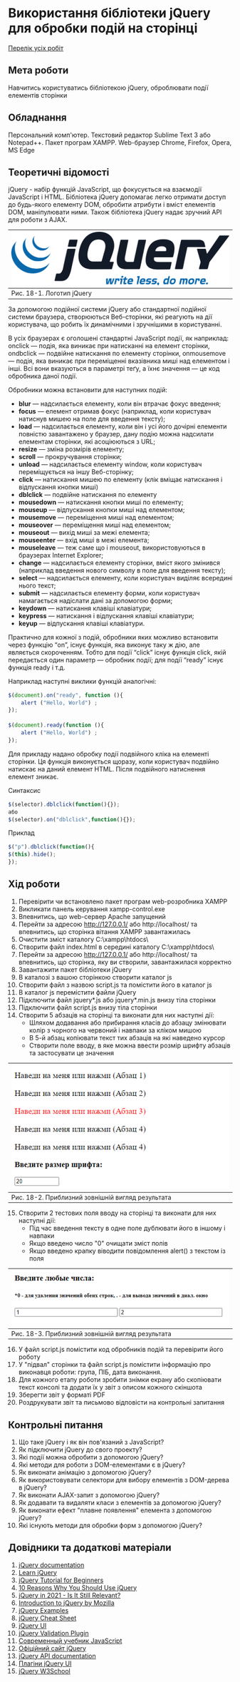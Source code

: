 # Використання бібліотеки jQuery для обробки подій на сторінці

[Перелік усіх робіт](README.md)

## Мета роботи

Навчитись користуватись бібліотекою jQuery, оброблювати події елементів сторінки

## Обладнання

Персональний комп'ютер. Текстовий редактор Sublime Text 3 або Notepad++. Пакет програм XAMPP. Web-браузер Chrome, Firefox, Opera, MS Edge

## Теоретичні відомості

jQuery - набір функцій JavaScript, що фокусується на взаємодії JavaScript і HTML. Бібліотека jQuery допомагає легко отримати доступ до будь-якого елементу DOM, обробити атрибути і вміст елементів DOM, маніпулювати ними. Також бібліотека jQuery надає зручний API для роботи з AJAX.

|![Рис. 18-1. Логотип jQuery](img/18001.svg)|
|:------------------------------------------|
| Рис. 18-1. Логотип jQuery |

За допомогою подійної системи jQuery або стандартної подійної системи браузера, створюються Веб-сторінки, які реагують на дії користувача, що робить їх динамічними і зручнішими в користуванні.

В усіх браузерах є оголошені стандартні JavaScript події, як наприклад: onclick — подія, яка виникає при натисканні на елемент сторінки, ondbclick — подвійне натискання по елементу сторінки, onmousemove — подія, яка виникає при переміщенні вказівника миші над елементом і інші. Всі вони вказуються в параметрі теґу, а їхнє значення — це код обробника даної події.

Обробники можна встановити для наступних подій:

 - **blur** — надсилається елементу, коли він втрачає фокус введення;
 - **focus** — елемент отримав фокус (наприклад, коли користувач натиснув мишею на поле для введення тексту);
 - **load** — надсилається елементу, коли він і усі його дочірні елементи повністю завантажено у браузер, дану подію можна надсилати елементам сторінки, які асоціюються з URL;
 - **resize** — зміна розмірів елементу;
 - **scroll** — прокручування сторінки;
 - **unload** — надсилається елементу window, коли користувач переміщується на іншу Веб-сторінку;
 - **click** — натискання мишею по елементу (клік вміщає натискання і відпускання кнопки миші)
 - **dblclick** — подвійне натискання по елементу
 - **mousedown** — натискання кнопки миші по елементу;
 - **mouseup** — відпускання кнопки миші над елементом;
 - **mousemove** — переміщення миші над елементом;
 - **mouseover** — переміщення миші над елементом;
 - **mouseout** — вихід миші за межі елемента;
 - **mouseenter** — вхід миші в межі елемента;
 - **mouseleave** — теж саме що і mouseout, використовуються в браузерах Internet Explorer;
 - **change** — надсилається елементу сторінки, вміст якого змінився (наприклад введення нового символу в поле для введення тексту);
 - **select** — надсилається елементу, коли користувач виділяє всередині нього текст;
 - **submit** — надсилається елементу форми, коли користувач намагається надіслати дані за допомогою форми;
 - **keydown** — натискання клавіші клавіатури;
 - **keypress** — натискання і відпускання клавіші клавіатури;
 - **keyup** — відпускання клавіші клавіатури.

Практично для кожної з подій, обробники яких можливо встановити через функцію “on”, існує функція, яка виконує таку ж дію, але являється скороченням. Тобто для події “click” існує функція click, якій передається один параметр — обробник події; для події “ready” існує функція ready і т.д.

Наприклад наступні виклики функцій аналогічні:
```js
$(document).on("ready", function (){ 
	alert ("Hello, World") ;
});

$(document).ready(function (){ 
	alert ("Hello, World") ;
});
```
Для прикладу надано обробку події подвійного кліка на елементі сторінки. Ця функція виконується щоразу, коли користувач подвійно натискає на даний елемент HTML. Після подвійного натиснення елемент зникає.

Синтаксис
```js
$(selector).dblclick(function(){});
або
$(selector).on("dblclick",function(){});
```
Приклад
```js
$("p").dblclick(function(){
$(this).hide();
});
```
## Хід роботи

1. Перевірити чи встановлено пакет програм web-розробника XAMPP
2. Викликати панель керування xampp-control.exe
3. Впевнитись, що web-сервер Apache запущений
4. Перейти за адресою http://127.0.0.1/ або http://localhost/ та впевнитись, що сторінка вітання XAMPP завантажилась
5. Очистити зміст каталогу C:\xampp\htdocs\
6. Створити файл index.html в середині каталогу C:\xampp\htdocs\
7. Перейти за адресою http://127.0.0.1/ або http://localhost/ та впевнитись, що сторінка, яку ви створили, завантажилася корректно
8. Завантажити пакет бібліотеки jQuery
9. В каталозі з вашою сторінкою створити каталог js
10. Створити файл з назвою script.js та помістити його в каталог js
11. В каталог js перемістити файли jQuery
12. Підключити файл jquery*.js або jquery*.min.js внизу тіла сторінки
13. Підключити файл script.js внизу тіла сторінки
14. Створити 5 абзаців на сторінці та виконати для них наступні дії:
	- Шляхом додавання або прибирання класів до абзацу змінювати колір з чорного на червоний і навпаки за кліком мишою
	- В 5-й абзац копіювати текст тих абзаців на які наведено курсор
	- Створити поле вводу, в яке можна ввести розмір шрифту абзаців та застосувати це значення

|![Рис. 18-2. Приблизний зовнішній вигляд результата](img/18001.png)|
|:------------------------------------------------------------------|
| Рис. 18-2. Приблизний зовнішній вигляд результата |

15. Створити 2 тестових поля вводу на сторінці та виконати для них наступні дії:
	- Під час введення тексту в одне поле дублювати його в іншому і навпаки
	- Якщо введено число "0" очищати зміст полів
	- Якщо введено крапку віводити повідомлення alert() з текстом із поля

|![Рис. 18-3. Приблизний зовнішній вигляд результата](img/18002.png)|
|:------------------------------------------------------------------|
| Рис. 18-3. Приблизний зовнішній вигляд результата |

16. У файл script.js помістити код обробників подій та перевірити його роботу
17. У "підвал" сторінки та файл script.js помістити інформацію про виконавця роботи: група, ПІБ, дата виконання.
18. Для кожного етапу роботи зробити знімки екрану або скопіювати текст консолі та додати їх у звіт з описом кожного скіншота
19. Зберегти звіт у форматі PDF
20. Роздрукувати звіт та письмово відповісти на контрольні запитання

## Контрольні питання

1. Що таке jQuery і як він пов'язаний з JavaScript?
2. Як підключити jQuery до свого проекту?
3. Які події можна обробити з допомогою jQuery?
4. Які методи для роботи з DOM-елементами є в jQuery?
5. Як виконати анімацію з допомогою jQuery?
6. Як використовувати селектори для вибору елементів з DOM-дерева в jQuery?
7. Як виконати AJAX-запит з допомогою jQuery?
8. Як додавати та видаляти класи з елементів за допомогою jQuery?
9. Як виконати ефект "плавне появлення" елемента з допомогою jQuery?
10. Які існують методи для обробки форм з допомогою jQuery?
    
## Довідники та додаткові матеріали

1. [jQuery documentation](https://api.jquery.com/)
2. [Learn jQuery](https://learn.jquery.com/)
3. [jQuery Tutorial for Beginners](https://www.w3schools.com/jquery/)
4. [10 Reasons Why You Should Use jQuery](https://www.sitepoint.com/10-reasons-why-you-should-use-jquery/)
5. [jQuery in 2021 - Is It Still Relevant?](https://www.educba.com/jquery-in-2021/)
6. [Introduction to jQuery by Mozilla](https://developer.mozilla.org/en-US/docs/Learn/JavaScript/Client-side_web_APIs/Introduction)
7. [jQuery Examples](https://www.w3schools.com/jquery/jquery_examples.asp)
8. [jQuery Cheat Sheet](https://websitesetup.org/jquery-cheat-sheet/)
9. [jQuery UI](https://jqueryui.com/)
10. [jQuery Validation Plugin](https://jqueryvalidation.org/)
11. [Современный учебник JavaScript](https://learn.javascript.ru)
12. [Офіційний сайт jQuery](https://jquery.com)
13. [jQuery API documentation](https://api.jquery.com)
14. [Плагіни jQuery UI](https://jqueryui.com)
15. [jQuery W3School](https://www.w3schools.com/jquery/)
